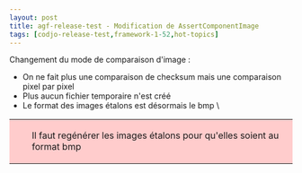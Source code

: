 ```yaml
---
layout: post
title: agf-release-test - Modification de AssertComponentImage
tags: [codjo-release-test,framework-1-52,hot-topics]
---
```

Changement du mode de comparaison d'image :
- On ne fait plus une comparaison de checksum mais une comparaison pixel par pixel
- Plus aucun fichier temporaire n'est créé
- Le format des images étalons est désormais le bmp
\\


<table style='background-color: #FFCCCC;'>
       <colgroup><col width='24'><col></colgroup>
         <tr>
           <td valign='top'><img src='attachments/forbidden.gif' width='16' height='16' align='absmiddle' alt='' border='0'></td>
           <td><p>Il faut regénérer les images étalons pour qu'elles soient au format bmp</p></td>
          </tr>
</table>
